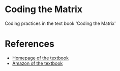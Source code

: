 # Coding the Matrix
Coding practices in the text book 'Coding the Matrix'

# References
* [Homepage of the textbook](http://codingthematrix.com/)
* [Amazon of the textbook](https://www.amazon.com/Coding-Matrix-Algebra-Applications-Computer/dp/0615880991)

